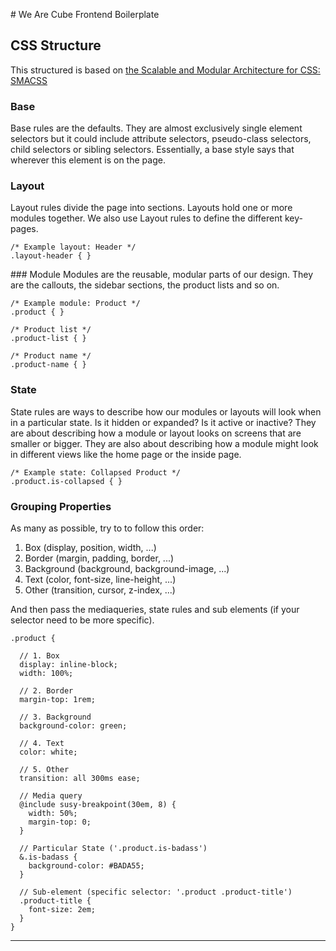 # We Are Cube Frontend Boilerplate

## CSS Structure
This structured is based on [the Scalable and Modular
Architecture for CSS: SMACSS](https://smacss.com/)

### Base
Base rules are the defaults. They are almost exclusively single element selectors but it could include attribute selectors, pseudo-class selectors, child selectors or sibling selectors. Essentially, a base style says that wherever this element is on the page.

### Layout
Layout rules divide the page into sections. Layouts hold one or more modules together. We also use Layout rules to define the different key-pages.

    /* Example layout: Header */
    .layout-header { }

### Module
Modules are the reusable, modular parts of our design. They are the callouts, the sidebar sections, the product lists and so on.

    /* Example module: Product */
    .product { }
    
    /* Product list */
    .product-list { }
    
    /* Product name */
    .product-name { }

### State
State rules are ways to describe how our modules or layouts will look when in a particular state. Is it hidden or expanded? Is it active or inactive? They are about describing how a module or layout looks on screens that are smaller or bigger. They are also about describing how a module might look in different views like the home page or the inside page.

    /* Example state: Collapsed Product */
    .product.is-collapsed { }

### Grouping Properties
As many as possible, try to to follow this order:

1. Box (display, position, width, ...)
2. Border (margin, padding, border, ...)
3. Background (background, background-image, ...)
4. Text (color, font-size, line-height, ...)
5. Other (transition, cursor, z-index, ...)

And then pass the mediaqueries, state rules and sub elements (if your selector need to be more specific).

    .product {
      
      // 1. Box
      display: inline-block;
      width: 100%;
      
      // 2. Border
      margin-top: 1rem;
      
      // 3. Background
      background-color: green;
      
      // 4. Text
      color: white;
      
      // 5. Other
      transition: all 300ms ease;
      
      // Media query
      @include susy-breakpoint(30em, 8) {
        width: 50%;
        margin-top: 0;
      }
      
      // Particular State ('.product.is-badass')
      &.is-badass {
        background-color: #BADA55;
      }
      
      // Sub-element (specific selector: '.product .product-title')
      .product-title {
        font-size: 2em;
      }
    }


---